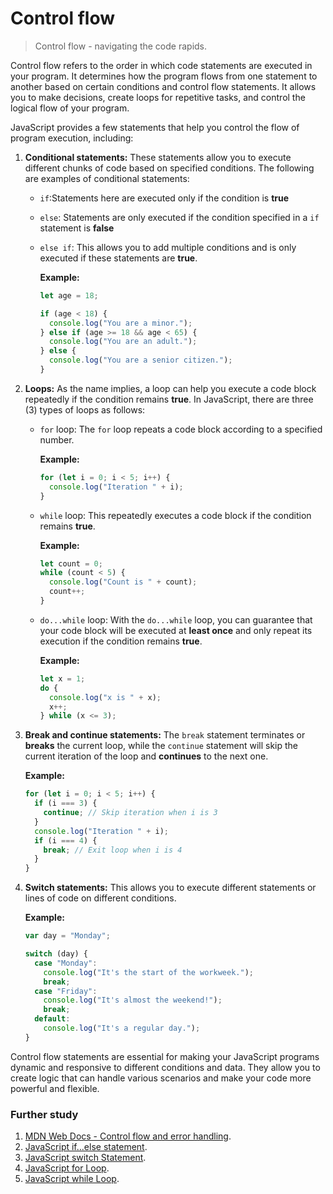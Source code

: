 # Control flow

> Control flow - navigating the code rapids.

Control flow refers to the order in which code statements are executed in your program. It determines how the program flows from one statement to another based on certain conditions and control flow statements. It allows you to make decisions, create loops for repetitive tasks, and control the logical flow of your program.

JavaScript provides a few statements that help you control the flow of program execution, including:

1. **Conditional statements:** These statements allow you to execute different chunks of code based on specified conditions. The following are examples of conditional statements:

   - `if`:Statements here are executed only if the condition is **true**
   - `else`: Statements are only executed if the condition specified in a `if` statement is **false**
   - `else if`: This allows you to add multiple conditions and is only executed if these statements are **true**.

     **Example:**

     ```javascript
     let age = 18;

     if (age < 18) {
       console.log("You are a minor.");
     } else if (age >= 18 && age < 65) {
       console.log("You are an adult.");
     } else {
       console.log("You are a senior citizen.");
     }
     ```

2. **Loops:** As the name implies, a loop can help you execute a code block repeatedly if the condition remains **true**. In JavaScript, there are three (3) types of loops as follows:

   - `for` loop: The `for` loop repeats a code block according to a specified number.

     **Example:**

     ```javascript
     for (let i = 0; i < 5; i++) {
       console.log("Iteration " + i);
     }
     ```

   - `while` loop: This repeatedly executes a code block if the condition remains **true**.

     **Example:**

     ```javascript
     let count = 0;
     while (count < 5) {
       console.log("Count is " + count);
       count++;
     }
     ```

   - `do...while` loop: With the `do...while` loop, you can guarantee that your code block will be executed at **least once** and only repeat its execution if the condition remains **true**.

     **Example:**

     ```javascript
     let x = 1;
     do {
       console.log("x is " + x);
       x++;
     } while (x <= 3);
     ```

3. **Break and continue statements:** The `break` statement terminates or **breaks** the current loop, while the `continue` statement will skip the current iteration of the loop and **continues** to the next one.

   **Example:**

   ```javascript
   for (let i = 0; i < 5; i++) {
     if (i === 3) {
       continue; // Skip iteration when i is 3
     }
     console.log("Iteration " + i);
     if (i === 4) {
       break; // Exit loop when i is 4
     }
   }
   ```

4. **Switch statements:** This allows you to execute different statements or lines of code on different conditions.

   **Example:**

   ```javascript
   var day = "Monday";

   switch (day) {
     case "Monday":
       console.log("It's the start of the workweek.");
       break;
     case "Friday":
       console.log("It's almost the weekend!");
       break;
     default:
       console.log("It's a regular day.");
   }
   ```

Control flow statements are essential for making your JavaScript programs dynamic and responsive to different conditions and data. They allow you to create logic that can handle various scenarios and make your code more powerful and flexible.

### Further study

1. [MDN Web Docs - Control flow and error handling](https://developer.mozilla.org/en-US/docs/Web/JavaScript/Guide/Control_flow_and_error_handling).
2. [JavaScript if...else statement](https://www.w3schools.com/js/js_if_else.asp).
3. [JavaScript switch Statement](https://www.w3schools.com/js/js_switch.asp).
4. [JavaScript for Loop](https://www.w3schools.com/js/js_loop_for.asp).
5. [JavaScript while Loop](https://www.w3schools.com/js/js_loop_while.asp).

